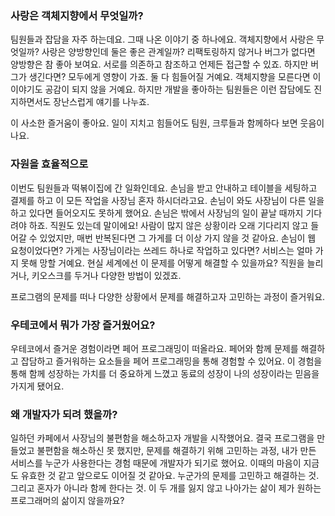 ### 사랑은 객체지향에서 무엇일까?

팀원들과 잡담을 자주 하는데요. 그때 나온 이야기 중 하나에요. 
객체지향에서 사랑은 무엇일까? 사랑은 양방향인데 둘은 좋은 관계일까? 
리팩토링하지 않거나 버그가 없다면 양방향은 참 좋아 보여요. 서로를 의존하고 참조하고 언제든 접근할 수 있죠. 
하지만 버그가 생긴다면? 모두에게 영향이 가죠. 둘 다 힘들어질 거예요. 객체지향을 모른다면 이 이야기도 공감이 되지 않을 거예요. 
하지만 개발을 좋아하는 팀원들은 이런 잡담에도 진지하면서도 장난스럽게 얘기를 나누죠.

이 사소한 즐거움이 좋아요. 일이 지치고 힘들어도 팀원, 크루들과 함께하다 보면 웃음이 나요.

### 자원을 효율적으로 

이번도 팀원들과 떡볶이집에 간 일화인데요. 손님을 받고 안내하고 테이블을 세팅하고 결제를 하고 이 모든 작업을 사장님 혼자 하시더라고요. 
손님이 와도 사장님이 다른 일을 하고 있다면 들어오지도 못하게 했어요. 손님은 밖에서 사장님의 일이 끝날 때까지 기다려야 하죠. 
직원도 있는데 말이에요! 사람이 많지 않은 상황이라 오래 기다리지 않고 들어갈 수 있었지만, 매번 반복된다면 그 가게를 더 이상 가지 않을 것 같아요. 
손님이 웹 요청이었다면? 가게는 사장님이라는 쓰레드 하나로 작업하고 있다면? 서비스는 얼마 가지 못해 망할 거예요. 
현실 세계에선 이 문제를 어떻게 해결할 수 있을까요? 직원을 늘리거나, 키오스크를 두거나 다양한 방법이 있겠죠.

프로그램의 문제를 떠나 다양한 상황에서 문제를 해결하고자 고민하는 과정이 즐거워요.

### 우테코에서 뭐가 가장 즐거웠어요?

우테코에서 즐거운 경험이라면 페어 프로그래밍이 떠올라요. 페어와 함께 문제를 해결하고 잡담하고 즐거워하는 요소들을 페어 
프로그래밍을 통해 경험할 수 있어요. 이 경험을 통해 함께 성장하는 가치를 더 중요하게 느꼈고 동료의 성장이 나의 
성장이라는 믿음을 가지게 됐어요.

### 왜 개발자가 되려 했을까?

일하던 카페에서 사장님의 불편함을 해소하고자 개발을 시작했어요. 결국 프로그램을 만들었고 불편함을 해소하신 못 했지만, 
문제를 해결하기 위해 고민하는 과정, 내가 만든 서비스를 누군가 사용한다는 경험 때문에 개발자가 되기로 했어요. 
이때의 마음이 지금도 유효한 것 같고 앞으로도 이어질 것 같아요. 누군가의 문제를 고민하고 해결하는 것. 
그리고 혼자가 아니라 함께 한다는 것. 이 두 개를 잃지 않고 나아가는 삶이 제가 원하는 프로그래머의 삶이지 않을까요?
